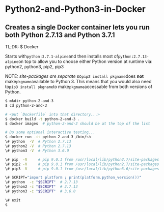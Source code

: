 # Python2-and-Python3-in-Docker

## Creates a single Docker container lets you run both Python 2.7.13 and Python 3.7.1

TL;DR: $ Docker

Starts with`python:3.7.1-alpine`and then installs most of`python:2.7.13-alpine`on top
to allow you to choose either Python version at runtime via: python2, python3, pip2, pip3

NOTE: *site-packages are separate* so`pip2 install pkgname`does **not** make`pkgname`available to Python 3.
This means that you would also need to`pip3 install pkgname`to make`pkgname`accessable from both versions of Python.

```sh
$ mkdir python-2-and-3
$ cd python-2-and-3

# <put `Dockerfile` into that directory...>
$ docker build -t python-2-and-3 .
$ docker images  # python-2-and-3 should be at the top of the list

# Do some optional interactive testing...
$ docker run -it python-2-and-3 /bin/sh
\# python  -V  # Python 2.7.13
\# python2 -V  # Python 2.7.13
\# python3 -V  # Python 3.6.0

\# pip  -V     # pip 9.0.1 from /usr/local/lib/python2.7/site-packages (python 2.7)
\# pip2 -V     # pip 9.0.1 from /usr/local/lib/python2.7/site-packages (python 2.7)
\# pip3 -V     # pip 9.0.1 from /usr/local/lib/python3.6/site-packages (python 3.6)

\# SCRIPT="import platform ; print(platform.python_version())"
\# python  -c "$SCRIPT"  # 2.7.13
\# python2 -c "$SCRIPT"  # 2.7.13
\# python3 -c "$SCRIPT"  # 3.6.0

\# exit
$
```
